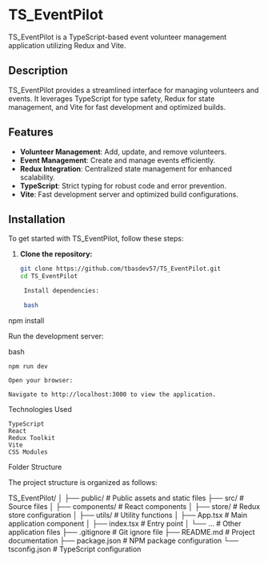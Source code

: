 # TS_EventPilot

TS_EventPilot is a TypeScript-based event volunteer management application utilizing Redux and Vite.

## Description

TS_EventPilot provides a streamlined interface for managing volunteers and events. It leverages TypeScript for type safety, Redux for state management, and Vite for fast development and optimized builds.

## Features

- **Volunteer Management**: Add, update, and remove volunteers.
- **Event Management**: Create and manage events efficiently.
- **Redux Integration**: Centralized state management for enhanced scalability.
- **TypeScript**: Strict typing for robust code and error prevention.
- **Vite**: Fast development server and optimized build configurations.
  
## Installation

To get started with TS_EventPilot, follow these steps:

1. **Clone the repository:**

   ```bash
   git clone https://github.com/tbasdev57/TS_EventPilot.git
   cd TS_EventPilot

    Install dependencies:

    bash

npm install

Run the development server:

bash

    npm run dev

    Open your browser:

    Navigate to http://localhost:3000 to view the application.

Technologies Used

    TypeScript
    React
    Redux Toolkit
    Vite
    CSS Modules

Folder Structure

The project structure is organized as follows:



TS_EventPilot/
│
├── public/             # Public assets and static files
├── src/                # Source files
│   ├── components/     # React components
│   ├── store/          # Redux store configuration
│   ├── utils/          # Utility functions
│   ├── App.tsx         # Main application component
│   ├── index.tsx       # Entry point
│   └── ...             # Other application files
├── .gitignore          # Git ignore file
├── README.md           # Project documentation
├── package.json        # NPM package configuration
└── tsconfig.json       # TypeScript configuration
